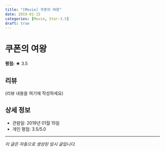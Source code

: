 ```yaml
---
title: "[Movie] 쿠폰의 여왕"
date: 2019-01-15
categories: [Movie, Star-3.5]
draft: true
---
```


# 쿠폰의 여왕

**평점:** ★ 3.5

## 리뷰

(리뷰 내용을 여기에 작성하세요)

## 상세 정보

- 관람일: 2019년 01월 15일
- 개인 평점: 3.5/5.0

---

*이 글은 자동으로 생성된 임시 글입니다.*
